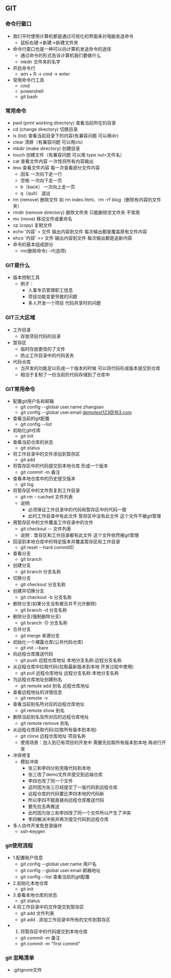 ## GIT

### 命令行窗口
- 我们平时使用计算机都是通过可视化的界面来对电脑发送命令
    + 鼠标右键->新建->新建文件夹
- 命令行窗口也是一种可以向计算机发送命令的途径
    + 通过命令的形式告诉计算机我们要做什么
    + mkdir 文件夹的名字
- 开启命令行
    + win + R -> cmd -> enter
- 常用命令行工具
    + cmd
    + powershell
    + git bash

### 常用命令
- pwd (print working directory) 查看当前所在的目录
- cd (change directory) 切换目录
- ls (list) 查看当前目录下的内容(有兼容问题 可以用dir)
- clear 清屏（有兼容问题  可以用cls）
- mkdir (make directory) 创建目录
- touch 创建文件（有兼容问题 可以用 type nul>文件名）
- cat 查看文件内容 一次性将所有内容输出
- less 查看文件内容 每一次查看部分文件内容
    + 回车 一次向下走一行
    + 空格 一次向下走一页
    + b（back）    一次向上走一页
    + q（quit）    退出
- rm (remove) 删除文件 如 rm index.html、rm -rf blog（删除有内容的文件夹）
- rmdir (remove directory) 删除文件夹 只能删除空文件夹 不常用
- mv (move) 移动文件或重命名
- cp (copy) 复制文件
- echo '内容' > 文件 输出内容到文件 每次输出都是覆盖原有文件内容
- ehco '内容' >> 文件 输出内容到文件 每次输出都是追新内容
- 命令的基本组成部分
    + rm(删除命令) -rf(选项)

### GIT是什么
- 版本控制工具
    + 例子：
        * 人事专员管理职工信息
        * 项目功能变更导致的问题
        * 多人开发一个项目 代码共享时的问题

### GIT三大区域
- 工作目录
    + 存放项目代码的目录
- 暂存区
    + 临时存放更改的了文件
    + 防止工作目录中的代码丢失
- 代码仓库
    + 当开发的功能足以形成一个版本的时候 可以将代码形成版本提交到仓库
    + 相当于复制了一份当前的代码存储到了仓库中

### GIT常用命令
- 配置git用户名和邮箱
    + git config --global user.name zhangsan
    + git config --global user.email demotest123@163.com
- 查看当前的git配置
    + git config --list
- 初始化git仓库
    + git init
- 查看当前仓库的状态 
    + git status
- 将工作目录中的文件添加到暂存区
    + git add
- 将暂存区中的代码提交到本地仓库 形成一个版本
    + git commit -m 备注 
- 查看本地仓库中的历史提交版本
    + git log 
- 将暂存区中的文件恢复到工作目录
    + git rm --cached 文件列表 
    + 说明:
        * 必须保证工作目录中的代码和暂存区中的代码一致
        * 此时工作目录中有此文件 暂存区中没有此文件 这个文件不被git管理
- 用暂存区中的文件覆盖工作目录中的文件
    + git checkout -- 文件列表
    + 说明：暂存区和工作目录都有此文件 这个文件依然被git管理
- 回滚到本地仓库中的特定版本并覆盖暂存区和工作目录
    + git reset --hard commitID
- 查看分支
    + git branch
- 创建分支
    + git branch 分支名称
- 切换分支
    + git checkout 分支名称
- 创建并切换分支
    + git checkout -b 分支名称 
- 删除分支(如果分支没有被合并不允许删除)
    + git branch -d 分支名称
- 删除分支(强制删除分支)
    + git branch -D 分支名称
- 合并分支
    + git merge 来源分支
- 初始化一个裸露仓库(公共代码仓库)
    + git init --bare 
- 向远程仓库推送代码
    + git push 远程仓库地址 本地分支名称:远程分支名称
- 从远程仓库中拉取代码(拉取最新版本到本地 开发过程中使用)
    + git pull 远程仓库地址 远程分支名称:本地分支名称
- 为远程仓库地址创建别名
    + git remote add 别名 远程仓库地址
- 查看远程地址的详情信息
    + git remote -v
- 查看当前别名所对应的远程仓库地址
    + git remote show 别名 
- 删除当前别名及所对应的远程仓库地址
    + git remote remove 别名 
- 从远程仓库获取代码(拉取所有版本到本地)
    + git clone 远程仓库地址 项目名称
    + 使用场景：加入到已有项目的开发中 需要先拉取所有版本到本地 再进行开发
- 冲突修复
    + 模拟冲突
        * 张三和李四分别克隆代码到本地
        * 张三改了demo文件并提交到远端仓库
        * 李四也改了同一个文件
        * 这时因为张三已经提交了一版代码到远程仓库
        * 远程仓库的代码要比李四本地的代码新
        * 所以李四不能直接向远程仓库推送代码
        * 要先拉去再推送
        * 此时因为张三和李四改了同一个文件所以产生了冲突
        * 李四解决冲突并再次提交代码到远程仓库
- 多人协作开发免登录操作
    + ssh-keygen

### git使用流程
-   1.配置账户信息
    + git config --global user.name 用户名
    + git config --global user.email 邮箱地址
    + git config --list 查看当前的git配置
-   2.初始化本地仓库
    + git init
-   3.查看本地仓库的状态
    + git status
-   4.将工作目录中的文件提交到暂存区
    + git add 文件列表
    + git add . 添加工作目录中所有的文件到暂存区
-   1. 将暂存区中的代码提交到本地仓库
    + git commit -m 备注
    + git commit -m "first commit"

### git 忽略清单
- .gitignore文件
